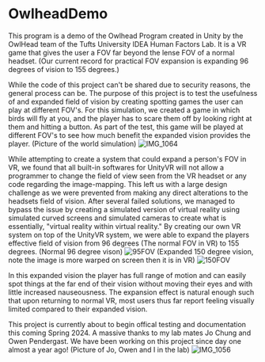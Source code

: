 # OwlheadDemo
This program is a demo of the Owlhead Program created in Unity by the OwlHead team of the Tufts University IDEA Human Factors Lab. It is a VR game that gives the user a FOV far beyond the lense FOV of a normal headset. (Our current record for practical FOV expansion is expanding 96 degrees of vision to 155 degrees.) 

While the code of this project can't be shared due to security reasons, the general process can be. The purpose of this project is to test the usefulness of and expanded field of vision by creating spotting games the user can play at different FOV's. For this simulation, we created a game in which birds will fly at you, and the player has to scare them off by looking right at them and hitting a button. As part of the test, this game will be played at different FOV's to see how much benefit the expanded vision provides the player.
(Picture of the world simulation)
![IMG_1064](https://github.com/Cytadell/OwlheadDemo/assets/150078342/5520b9a7-797b-415e-baa0-58859a04e1cb)

While attempting to create a system that could expand a person's FOV in VR, we found that  all built-in softwares for UnityVR will not allow a programmer to change the field of view seen from the VR headset or any code regarding the image-mapping. This left us with a large design challenge as we were prevented from making any direct alterations to the headsets field of vision. After several failed solutions, we managed to bypass the issue by creating a simulated version of virtual reality using simulated curved screens and simulated cameras to create what is essentially, "virtual reality within virtual reality." By creating our own VR system on top of the UnityVR system, we were able to expand the players effective field of vision from 96 degrees (The normal FOV in VR) to 155 degrees.
(Normal 96 degree vison)
![95FOV](https://github.com/Cytadell/OwlheadDemo/assets/150078342/975fd44e-f7ea-4493-862a-7989c41019f6)
(Expanded 150 degree vision, note the image is more warped on screen then it is in VR)
![150FOV](https://github.com/Cytadell/OwlheadDemo/assets/150078342/4cb321ce-d0e0-4ab2-a290-059973f58d0c)

In this expanded vision the player has full range of motion and can easily spot things at the far end of their vision without moving their eyes and with little increased nauseousness. The expansion effect is natural enough such that upon returning to normal VR, most users thus far report feeling visually limited compared to their expanded vision. 

This project is currently about to begin offical testing and documentation this coming Spring 2024. A massive thanks to my lab mates Jo Chung and Owen Pendergast. We have been working on this project since day one almost a year ago!
(Picture of Jo, Owen and I in the lab)
![IMG_1056](https://github.com/Cytadell/OwlheadDemo/assets/150078342/593e9465-6e93-48d8-abcb-b18ccc279b4a)

